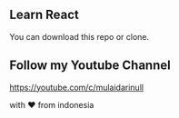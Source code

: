
## Learn React
You can download this repo or clone.

## Follow my Youtube Channel

https://youtube.com/c/mulaidarinull

with ❤️ from indonesia
